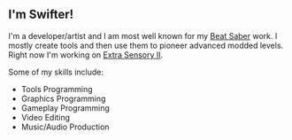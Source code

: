 ## I'm Swifter!

I'm a developer/artist and I am most well known for my [Beat Saber](https://beatsaver.com/profile/4284246) work. I mostly create tools and then use them to pioneer advanced modded levels. Right now I'm working on [Extra Sensory II](https://www.youtube.com/watch?v=ilXgDkORxl4).

Some of my skills include:
- Tools Programming
- Graphics Programming
- Gameplay Programming
- Video Editing
- Music/Audio Production

<!--
**Swifter1243/Swifter1243** is a ✨ _special_ ✨ repository because its `README.md` (this file) appears on your GitHub profile.

Here are some ideas to get you started:

- 🔭 I’m currently working on ...
- 🌱 I’m currently learning ...
- 👯 I’m looking to collaborate on ...
- 🤔 I’m looking for help with ...
- 💬 Ask me about ...
- 📫 How to reach me: ...
- 😄 Pronouns: ...
- ⚡ Fun fact: ...
-->
